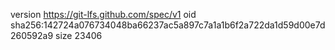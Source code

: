 version https://git-lfs.github.com/spec/v1
oid sha256:142724a076734048ba66237ac5a897c7a1a1b6f2a722da1d59d00e7d260592a9
size 23406
